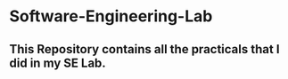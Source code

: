 # Software-Engineering-Lab

## This Repository contains all the practicals that I did in my SE Lab.
